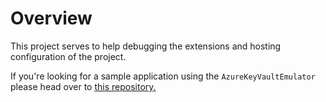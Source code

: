# Overview

This project serves to help debugging the extensions and hosting configuration of the project.

If you're looking for a sample application using the `AzureKeyVaultEmulator` please head over to [this repository.](https://github.com/james-gould/azure-keyvault-emulator-samples)


